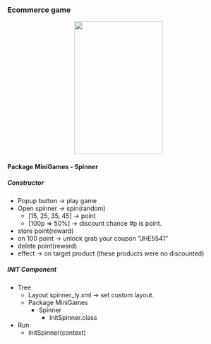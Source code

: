 ### **Ecommerce game**

<p align="center">
  <img width="200" height="300" src="https://ecdn.teacherspayteachers.com/thumbitem/Spinner-to-10-Spinner-Ten-Spinner-0-9-Spinner-Template-10-Spinner-Template-0-9-4989843-1572630762/original-4989843-1.jpg"/>
</p>

#### **Package MiniGames - Spinner**

##### Constructor
* Popup button -> play game
* Open spinner -> spin(random)
	* [15, 25, 35, 45] -> point
	* [100p => 50%] -> discount chance #p is point.
* store point(reward)
* on 100 point -> unlock grab your coupon "JHE5541"
* delete point(reward)
* effect -> on target product (these products were no discounted)

##### INIT Component
* Tree
	* Layout spinner_ly.xml -> set custom layout.
	* Package MiniGames
		* Spinner
			* InitSpinner.class
* Run 
	* InitSpinner(context)









